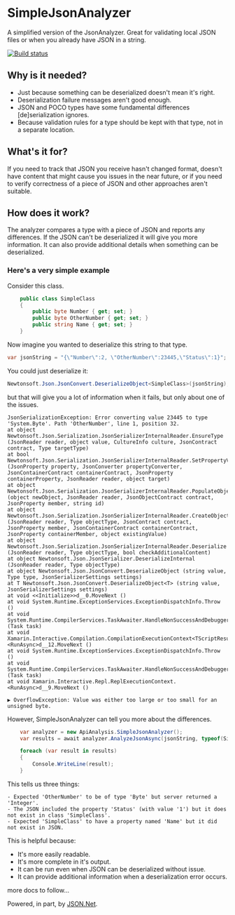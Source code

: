 # SimpleJsonAnalyzer

A simplified version of the JsonAnalyzer. Great for validating local JSON files or when you already have JSON in a string.

[![Build status](https://ci.appveyor.com/api/projects/status/qmbiy8arfl9fxbcl?svg=true)](https://ci.appveyor.com/project/mrlacey/simplejsonanalyzer)

## Why is it needed?

- Just because something can be deserialized doesn't mean it's right.
- Deserialization failure messages aren't good enough.
- JSON and POCO types have some fundamental differences [de]serialization ignores.
- Because validation rules for a type should be kept with that type, not in a separate location.

## What's it for?

If you need to track that JSON you receive hasn't changed format, doesn't have content that might cause you issues in the near future, or if you need to verify correctness of a piece of JSON and other approaches aren't suitable.

## How does it work?

The analyzer compares a type with a piece of JSON and reports any differences.
If the JSON can't be deserialized it will give you more information. It can also provide additional details when something can be deserialized.

### Here's a very simple example

Consider this class.

```csharp
    public class SimpleClass
    {
        public byte Number { get; set; }
        public byte OtherNumber { get; set; }
        public string Name { get; set; }
    }
```

Now imagine you wanted to deserialize this string to that type.

```csharp
var jsonString = "{\"Number\":2, \"OtherNumber\":23445,\"Status\":1}";
```

You could just deserialize it:

```csharp
Newtonsoft.Json.JsonConvert.DeserializeObject<SimpleClass>(jsonString);
```

but that will give you a lot of information when it fails, but only about one of the issues.

```
JsonSerializationException: Error converting value 23445 to type 'System.Byte'. Path 'OtherNumber', line 1, position 32.
at object Newtonsoft.Json.Serialization.JsonSerializerInternalReader.EnsureType (JsonReader reader, object value, CultureInfo culture, JsonContract contract, Type targetType)
at bool Newtonsoft.Json.Serialization.JsonSerializerInternalReader.SetPropertyValue (JsonProperty property, JsonConverter propertyConverter, JsonContainerContract containerContract, JsonProperty containerProperty, JsonReader reader, object target)
at object Newtonsoft.Json.Serialization.JsonSerializerInternalReader.PopulateObject (object newObject, JsonReader reader, JsonObjectContract contract, JsonProperty member, string id)
at object Newtonsoft.Json.Serialization.JsonSerializerInternalReader.CreateObject (JsonReader reader, Type objectType, JsonContract contract, JsonProperty member, JsonContainerContract containerContract, JsonProperty containerMember, object existingValue)
at object Newtonsoft.Json.Serialization.JsonSerializerInternalReader.Deserialize (JsonReader reader, Type objectType, bool checkAdditionalContent)
at object Newtonsoft.Json.JsonSerializer.DeserializeInternal (JsonReader reader, Type objectType)
at object Newtonsoft.Json.JsonConvert.DeserializeObject (string value, Type type, JsonSerializerSettings settings)
at T Newtonsoft.Json.JsonConvert.DeserializeObject<T> (string value, JsonSerializerSettings settings)
at void <<Initialize>>d__0.MoveNext ()
at void System.Runtime.ExceptionServices.ExceptionDispatchInfo.Throw ()
at void System.Runtime.CompilerServices.TaskAwaiter.HandleNonSuccessAndDebuggerNotification (Task task)
at void Xamarin.Interactive.Compilation.CompilationExecutionContext<TScriptResult>.<RunAsync>d__12.MoveNext ()
at void System.Runtime.ExceptionServices.ExceptionDispatchInfo.Throw ()
at void System.Runtime.CompilerServices.TaskAwaiter.HandleNonSuccessAndDebuggerNotification (Task task)
at void Xamarin.Interactive.Repl.ReplExecutionContext.<RunAsync>d__9.MoveNext ()

▶ OverflowException: Value was either too large or too small for an unsigned byte.
```

However, SimpleJsonAnalyzer can tell you more about the differences.

```csharp
    var analyzer = new ApiAnalysis.SimpleJsonAnalyzer();
    var results = await analyzer.AnalyzeJsonAsync(jsonString, typeof(SimpleClass));

    foreach (var result in results)
    {
        Console.WriteLine(result);
    }
```

This tells us three things:

```
- Expected 'OtherNumber' to be of type 'Byte' but server returned a 'Integer'.
- The JSON included the property 'Status' (with value '1') but it does not exist in class 'SimpleClass'.
- Expected 'SimpleClass' to have a property named 'Name' but it did not exist in JSON.
```

This is helpful because:

- It's more easily readable.
- It's more complete in it's output.
- It can be run even when JSON can be deserialized without issue.
- It can provide additional information when a deserialization error occurs.


more docs to follow...


Powered, in part, by [JSON.Net](https://www.newtonsoft.com/json).
